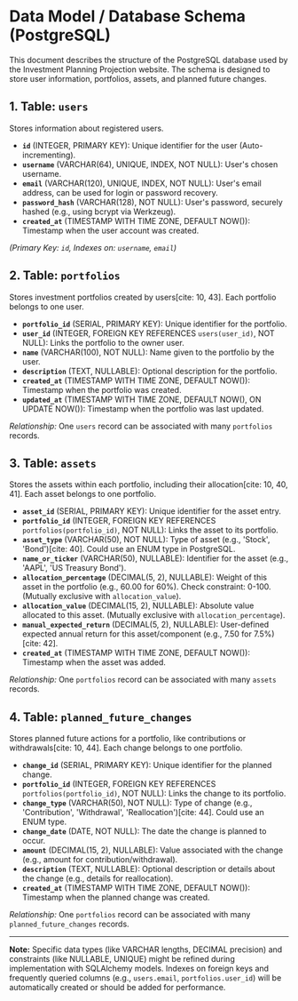 # Data Model / Database Schema (PostgreSQL)

This document describes the structure of the PostgreSQL database used by the Investment Planning Projection website. The schema is designed to store user information, portfolios, assets, and planned future changes.

## 1. Table: `users`

Stores information about registered users.

* **`id`** (INTEGER, PRIMARY KEY): Unique identifier for the user (Auto-incrementing).
* **`username`** (VARCHAR(64), UNIQUE, INDEX, NOT NULL): User's chosen username.
* **`email`** (VARCHAR(120), UNIQUE, INDEX, NOT NULL): User's email address, can be used for login or password recovery.
* **`password_hash`** (VARCHAR(128), NOT NULL): User's password, securely hashed (e.g., using bcrypt via Werkzeug).
* **`created_at`** (TIMESTAMP WITH TIME ZONE, DEFAULT NOW()): Timestamp when the user account was created.

*(Primary Key: `id`, Indexes on: `username`, `email`)*

## 2. Table: `portfolios`

Stores investment portfolios created by users[cite: 10, 43]. Each portfolio belongs to one user.

* **`portfolio_id`** (SERIAL, PRIMARY KEY): Unique identifier for the portfolio.
* **`user_id`** (INTEGER, FOREIGN KEY REFERENCES `users(user_id)`, NOT NULL): Links the portfolio to the owner user.
* **`name`** (VARCHAR(100), NOT NULL): Name given to the portfolio by the user.
* **`description`** (TEXT, NULLABLE): Optional description for the portfolio.
* **`created_at`** (TIMESTAMP WITH TIME ZONE, DEFAULT NOW()): Timestamp when the portfolio was created.
* **`updated_at`** (TIMESTAMP WITH TIME ZONE, DEFAULT NOW(), ON UPDATE NOW()): Timestamp when the portfolio was last updated.

*Relationship:* One `users` record can be associated with many `portfolios` records.

## 3. Table: `assets`

Stores the assets within each portfolio, including their allocation[cite: 10, 40, 41]. Each asset belongs to one portfolio.

* **`asset_id`** (SERIAL, PRIMARY KEY): Unique identifier for the asset entry.
* **`portfolio_id`** (INTEGER, FOREIGN KEY REFERENCES `portfolios(portfolio_id)`, NOT NULL): Links the asset to its portfolio.
* **`asset_type`** (VARCHAR(50), NOT NULL): Type of asset (e.g., 'Stock', 'Bond')[cite: 40]. Could use an ENUM type in PostgreSQL.
* **`name_or_ticker`** (VARCHAR(50), NULLABLE): Identifier for the asset (e.g., 'AAPL', 'US Treasury Bond').
* **`allocation_percentage`** (DECIMAL(5, 2), NULLABLE): Weight of this asset in the portfolio (e.g., 60.00 for 60%). Check constraint: 0-100. (Mutually exclusive with `allocation_value`).
* **`allocation_value`** (DECIMAL(15, 2), NULLABLE): Absolute value allocated to this asset. (Mutually exclusive with `allocation_percentage`).
* **`manual_expected_return`** (DECIMAL(5, 2), NULLABLE): User-defined expected annual return for this asset/component (e.g., 7.50 for 7.5%)[cite: 42].
* **`created_at`** (TIMESTAMP WITH TIME ZONE, DEFAULT NOW()): Timestamp when the asset was added.

*Relationship:* One `portfolios` record can be associated with many `assets` records.

## 4. Table: `planned_future_changes`

Stores planned future actions for a portfolio, like contributions or withdrawals[cite: 10, 44]. Each change belongs to one portfolio.

* **`change_id`** (SERIAL, PRIMARY KEY): Unique identifier for the planned change.
* **`portfolio_id`** (INTEGER, FOREIGN KEY REFERENCES `portfolios(portfolio_id)`, NOT NULL): Links the change to its portfolio.
* **`change_type`** (VARCHAR(50), NOT NULL): Type of change (e.g., 'Contribution', 'Withdrawal', 'Reallocation')[cite: 44]. Could use an ENUM type.
* **`change_date`** (DATE, NOT NULL): The date the change is planned to occur.
* **`amount`** (DECIMAL(15, 2), NULLABLE): Value associated with the change (e.g., amount for contribution/withdrawal).
* **`description`** (TEXT, NULLABLE): Optional description or details about the change (e.g., details for reallocation).
* **`created_at`** (TIMESTAMP WITH TIME ZONE, DEFAULT NOW()): Timestamp when the planned change was created.

*Relationship:* One `portfolios` record can be associated with many `planned_future_changes` records.

---

**Note:** Specific data types (like VARCHAR lengths, DECIMAL precision) and constraints (like NULLABLE, UNIQUE) might be refined during implementation with SQLAlchemy models. Indexes on foreign keys and frequently queried columns (e.g., `users.email`, `portfolios.user_id`) will be automatically created or should be added for performance.